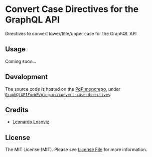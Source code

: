 # Convert Case Directives for the GraphQL API

Directives to convert lower/title/upper case for the GraphQL API

## Usage

Coming soon...

## Development

The source code is hosted on the [PoP monorepo](https://github.com/leoloso/PoP), under [`GraphQLAPIForWP/plugins/convert-case-directives`](https://github.com/leoloso/PoP/tree/master/layers/GraphQLAPIForWP/plugins/convert-case-directives).

## Credits

- [Leonardo Losoviz][link-author]

## License

The MIT License (MIT). Please see [License File](LICENSE.md) for more information.

[link-author]: https://github.com/leoloso
